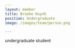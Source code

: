 ```yaml
---
layout: member
title: Brooke Huynh
position: Undergraduate
image: /images/team/person.png

---
```


undergraduate student

